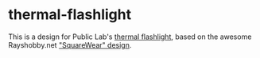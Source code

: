 thermal-flashlight
==================

This is a design for Public Lab's [thermal flashlight](http://publiclab.org/wiki/thermal-camera), based on the awesome Rayshobby.net ["SquareWear" design](https://github.com/rayshobby/squarewear).  

